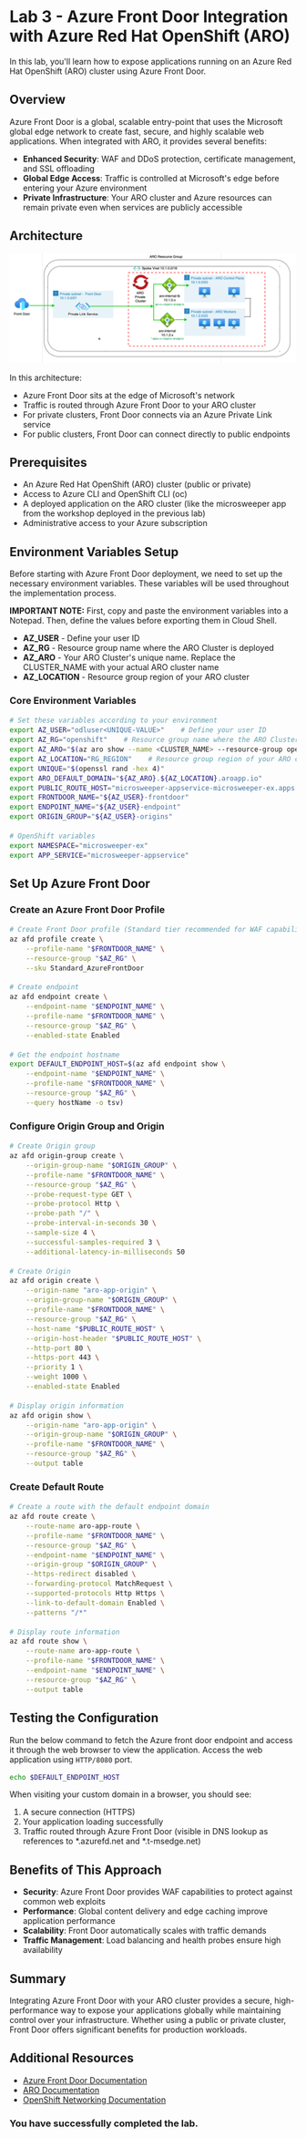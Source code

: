 # Lab 3 - Azure Front Door Integration with Azure Red Hat OpenShift (ARO)

In this lab, you'll learn how to expose applications running on an Azure Red Hat OpenShift (ARO) cluster using Azure Front Door.

## Overview

Azure Front Door is a global, scalable entry-point that uses the Microsoft global edge network to create fast, secure, and highly scalable web applications. When integrated with ARO, it provides several benefits:

* **Enhanced Security**: WAF and DDoS protection, certificate management, and SSL offloading
* **Global Edge Access**: Traffic is controlled at Microsoft's edge before entering your Azure environment
* **Private Infrastructure**: Your ARO cluster and Azure resources can remain private even when services are publicly accessible

## Architecture

![ARO + Azure Front Door Diagram](../media/aro-frontdoor.png)

In this architecture:
- Azure Front Door sits at the edge of Microsoft's network
- Traffic is routed through Azure Front Door to your ARO cluster
- For private clusters, Front Door connects via an Azure Private Link service
- For public clusters, Front Door can connect directly to public endpoints

## Prerequisites

- An Azure Red Hat OpenShift (ARO) cluster (public or private)
- Access to Azure CLI and OpenShift CLI (oc)
- A deployed application on the ARO cluster (like the microsweeper app from the workshop deployed in the previous lab)
- Administrative access to your Azure subscription

## Environment Variables Setup

Before starting with Azure Front Door deployment, we need to set up the necessary environment variables. These variables will be used throughout the implementation process.

**IMPORTANT NOTE:** First, copy and paste the environment variables into a Notepad. Then, define the values before exporting them in Cloud Shell.

- **AZ_USER** - Define your user ID
- **AZ_RG** - Resource group name where the ARO Cluster is deployed
- **AZ_ARO** - Your ARO Cluster's unique name. Replace the CLUSTER_NAME with your actual ARO cluster name
- **AZ_LOCATION** - Resource group region of your ARO cluster

### Core Environment Variables

```bash
# Set these variables according to your environment
export AZ_USER="odluser<UNIQUE-VALUE>"    # Define your user ID        
export AZ_RG="openshift"    # Resource group name where the ARO Cluster is deployed                
export AZ_ARO="$(az aro show --name <CLUSTER_NAME> --resource-group openshift --query "apiserverProfile.url" --output tsv | sed -E 's|https://api\.([^.]+)\..*|\1|')"    # Your ARO Cluster's unique name. Replace the CLUSTER_NAME with your actual ARO cluster name
export AZ_LOCATION="RG_REGION"    # Resource group region of your ARO cluster                 
export UNIQUE="$(openssl rand -hex 4)"      
export ARO_DEFAULT_DOMAIN="${AZ_ARO}.${AZ_LOCATION}.aroapp.io"
export PUBLIC_ROUTE_HOST="microsweeper-appservice-microsweeper-ex.apps.${ARO_DEFAULT_DOMAIN}"
export FRONTDOOR_NAME="${AZ_USER}-frontdoor"
export ENDPOINT_NAME="${AZ_USER}-endpoint"
export ORIGIN_GROUP="${AZ_USER}-origins"

# OpenShift variables
export NAMESPACE="microsweeper-ex"             
export APP_SERVICE="microsweeper-appservice" 
```

## Set Up Azure Front Door

### Create an Azure Front Door Profile

```bash
# Create Front Door profile (Standard tier recommended for WAF capabilities)
az afd profile create \
    --profile-name "$FRONTDOOR_NAME" \
    --resource-group "$AZ_RG" \
    --sku Standard_AzureFrontDoor

# Create endpoint
az afd endpoint create \
    --endpoint-name "$ENDPOINT_NAME" \
    --profile-name "$FRONTDOOR_NAME" \
    --resource-group "$AZ_RG" \
    --enabled-state Enabled

# Get the endpoint hostname
export DEFAULT_ENDPOINT_HOST=$(az afd endpoint show \
    --endpoint-name "$ENDPOINT_NAME" \
    --profile-name "$FRONTDOOR_NAME" \
    --resource-group "$AZ_RG" \
    --query hostName -o tsv)
```

### Configure Origin Group and Origin

```bash
# Create Origin group 
az afd origin-group create \
    --origin-group-name "$ORIGIN_GROUP" \
    --profile-name "$FRONTDOOR_NAME" \
    --resource-group "$AZ_RG" \
    --probe-request-type GET \
    --probe-protocol Http \
    --probe-path "/" \
    --probe-interval-in-seconds 30 \
    --sample-size 4 \
    --successful-samples-required 3 \
    --additional-latency-in-milliseconds 50

# Create Origin
az afd origin create \
    --origin-name "aro-app-origin" \
    --origin-group-name "$ORIGIN_GROUP" \
    --profile-name "$FRONTDOOR_NAME" \
    --resource-group "$AZ_RG" \
    --host-name "$PUBLIC_ROUTE_HOST" \
    --origin-host-header "$PUBLIC_ROUTE_HOST" \
    --http-port 80 \
    --https-port 443 \
    --priority 1 \
    --weight 1000 \
    --enabled-state Enabled

# Display origin information
az afd origin show \
    --origin-name "aro-app-origin" \
    --origin-group-name "$ORIGIN_GROUP" \
    --profile-name "$FRONTDOOR_NAME" \
    --resource-group "$AZ_RG" \
    --output table
```

### Create Default Route

```bash
# Create a route with the default endpoint domain
az afd route create \
    --route-name aro-app-route \
    --profile-name "$FRONTDOOR_NAME" \
    --resource-group "$AZ_RG" \
    --endpoint-name "$ENDPOINT_NAME" \
    --origin-group "$ORIGIN_GROUP" \
    --https-redirect disabled \
    --forwarding-protocol MatchRequest \
    --supported-protocols Http Https \
    --link-to-default-domain Enabled \
    --patterns "/*"

# Display route information
az afd route show \
    --route-name aro-app-route \
    --profile-name "$FRONTDOOR_NAME" \
    --endpoint-name "$ENDPOINT_NAME" \
    --resource-group "$AZ_RG" \
    --output table
```

## Testing the Configuration

Run the below command to fetch the Azure front door endpoint and access it through the web browser to view the application. Access the web application using `HTTP/8080` port.

```bash
echo $DEFAULT_ENDPOINT_HOST
```

When visiting your custom domain in a browser, you should see:
1. A secure connection (HTTPS)
2. Your application loading successfully
3. Traffic routed through Azure Front Door (visible in DNS lookup as references to *.azurefd.net and *.t-msedge.net)

## Benefits of This Approach

- **Security**: Azure Front Door provides WAF capabilities to protect against common web exploits
- **Performance**: Global content delivery and edge caching improve application performance
- **Scalability**: Front Door automatically scales with traffic demands
- **Traffic Management**: Load balancing and health probes ensure high availability

## Summary

Integrating Azure Front Door with your ARO cluster provides a secure, high-performance way to expose your applications globally while maintaining control over your infrastructure. Whether using a public or private cluster, Front Door offers significant benefits for production workloads.

## Additional Resources

- [Azure Front Door Documentation](https://learn.microsoft.com/en-us/azure/frontdoor/)
- [ARO Documentation](https://learn.microsoft.com/en-us/azure/openshift/)
- [OpenShift Networking Documentation](https://docs.openshift.com/container-platform/latest/networking/understanding-networking.html)

### You have successfully completed the lab.
